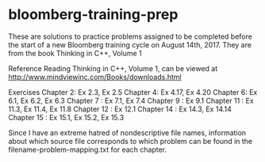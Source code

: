 # bloomberg-training-prep
These are solutions to practice problems assigned to be completed before the start of a new Bloomberg training cycle on August 14th, 2017.
They are from the book Thinking in C++, Volume 1

Reference Reading
Thinking in C++, Volume 1, can be viewed at
http://www.mindviewinc.com/Books/downloads.html

Exercises
Chapter 2: Ex 2.3, Ex 2.5
Chapter 4: Ex 4.17, Ex 4.20
Chapter 6: Ex 6.1, Ex 6.2, Ex 6.3
Chapter 7 : Ex 7.1, Ex 7.4
Chapter 9 : Ex 9.1
Chapter 11 : Ex 11.3, Ex 11.4, Ex 11.8
Chapter 12 : Ex 12.1
Chapter 14 : Ex 14.3, Ex 14.14
Chapter 15 : Ex 15.1, Ex 15.2, Ex 15.3

Since I have an extreme hatred of nondescriptive file names, information about which source file corresponds to which problem can be found
in the filename-problem-mapping.txt for each chapter.
